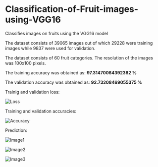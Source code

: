 # Classification-of-Fruit-images-using-VGG16
Classifies images on fruits using the VGG16 model

The dataset consists of 39065 images out of which 29228 were training images while 9837 were used for validation.

The dataset consists of 60 fruit categories. The resolution of the images was 100x100 pixels.

The training accuracy was obtained as: <b>97.31470064392382 %</b>

The validation accuracy was obtained as: <b>92.73208469055375 %</b>


Trainig and validation loss:

![Loss](https://raw.githubusercontent.com/vneogi199/Classification-of-Fruit-images-using-VGG16/master/loss.png)


Training and validation accuracies:

![Accuracy](https://raw.githubusercontent.com/vneogi199/Classification-of-Fruit-images-using-VGG16/master/acc.png)


Prediction:

![Image1](https://raw.githubusercontent.com/vneogi199/Classification-of-Fruit-images-using-VGG16/master/Screenshot%20from%202018-05-25%2016-11-10.png)

![Image2](https://raw.githubusercontent.com/vneogi199/Classification-of-Fruit-images-using-VGG16/master/Screenshot%20from%202018-05-25%2016-11-24.png)

![Image3](https://raw.githubusercontent.com/vneogi199/Classification-of-Fruit-images-using-VGG16/master/Screenshot%20from%202018-05-25%2016-11-40.png)

